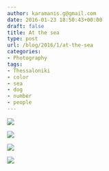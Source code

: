 ```yaml
---
author: karamanis.g@gmail.com
date: 2016-01-23 18:50:43+00:00
draft: false
title: At the sea
type: post
url: /blog/2016/1/at-the-sea
categories:
- Photography
tags:
- Thessaloniki
- color
- sea
- dog
- number
- people
---
```




  
   ![](/images/2016-01-23-20161at-the-sea/20160103-IMG_3772.jpg)

  

  
   ![](/images/2016-01-23-20161at-the-sea/20160103-IMG_3762.jpg)

  

  
   ![](/images/2016-01-23-20161at-the-sea/20160103-IMG_3751.jpg)

  

  
   ![](/images/2016-01-23-20161at-the-sea/20160103-IMG_3775.jpg)

  


